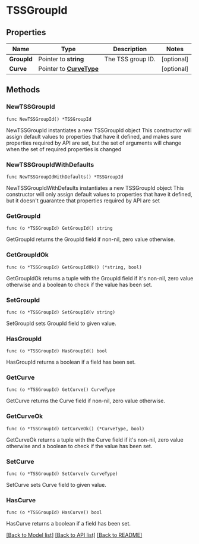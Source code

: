 # TSSGroupId

## Properties

Name | Type | Description | Notes
------------ | ------------- | ------------- | -------------
**GroupId** | Pointer to **string** | The TSS group ID. | [optional] 
**Curve** | Pointer to [**CurveType**](CurveType.md) |  | [optional] 

## Methods

### NewTSSGroupId

`func NewTSSGroupId() *TSSGroupId`

NewTSSGroupId instantiates a new TSSGroupId object
This constructor will assign default values to properties that have it defined,
and makes sure properties required by API are set, but the set of arguments
will change when the set of required properties is changed

### NewTSSGroupIdWithDefaults

`func NewTSSGroupIdWithDefaults() *TSSGroupId`

NewTSSGroupIdWithDefaults instantiates a new TSSGroupId object
This constructor will only assign default values to properties that have it defined,
but it doesn't guarantee that properties required by API are set

### GetGroupId

`func (o *TSSGroupId) GetGroupId() string`

GetGroupId returns the GroupId field if non-nil, zero value otherwise.

### GetGroupIdOk

`func (o *TSSGroupId) GetGroupIdOk() (*string, bool)`

GetGroupIdOk returns a tuple with the GroupId field if it's non-nil, zero value otherwise
and a boolean to check if the value has been set.

### SetGroupId

`func (o *TSSGroupId) SetGroupId(v string)`

SetGroupId sets GroupId field to given value.

### HasGroupId

`func (o *TSSGroupId) HasGroupId() bool`

HasGroupId returns a boolean if a field has been set.

### GetCurve

`func (o *TSSGroupId) GetCurve() CurveType`

GetCurve returns the Curve field if non-nil, zero value otherwise.

### GetCurveOk

`func (o *TSSGroupId) GetCurveOk() (*CurveType, bool)`

GetCurveOk returns a tuple with the Curve field if it's non-nil, zero value otherwise
and a boolean to check if the value has been set.

### SetCurve

`func (o *TSSGroupId) SetCurve(v CurveType)`

SetCurve sets Curve field to given value.

### HasCurve

`func (o *TSSGroupId) HasCurve() bool`

HasCurve returns a boolean if a field has been set.


[[Back to Model list]](../README.md#documentation-for-models) [[Back to API list]](../README.md#documentation-for-api-endpoints) [[Back to README]](../README.md)


